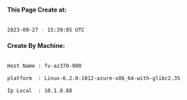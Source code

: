 
   
#### This Page Create at:

```bash

2023-09-27 - 15:39:05 UTC

```

#### Create By Machine:

```bash

Host Name : fv-az370-900

platform  : Linux-6.2.0-1012-azure-x86_64-with-glibc2.35

Ip Local  : 10.1.0.88

```

